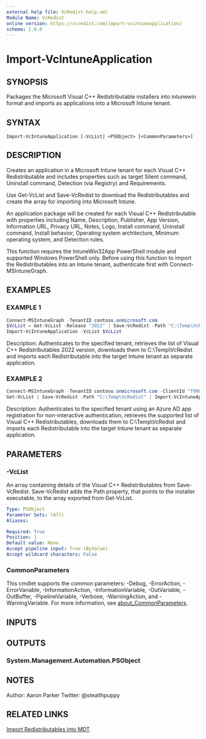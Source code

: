 ```yaml
---
external help file: VcRedist-help.xml
Module Name: VcRedist
online version: https://vcredist.com/import-vcintuneapplication/
schema: 2.0.0
---
```


# Import-VcIntuneApplication

## SYNOPSIS

Packages the Microsoft Visual C++ Redistributable installers into intunewin format and imports as applications into a Microsoft Intune tenant.

## SYNTAX

```
Import-VcIntuneApplication [-VcList] <PSObject> [<CommonParameters>]
```

## DESCRIPTION

Creates an application in a Microsoft Intune tenant for each Visual C++ Redistributable and includes properties such as target Silent command, Uninstall command, Detection (via Registry) and Requirements.

Use Get-VcList and Save-VcRedist to download the Redistributables and create the array for importing into Microsoft Intune.

An application package will be created for each Visual C++ Redistributable with properties including Name, Description, Publisher, App Version, Information URL, Privacy URL, Notes, Logo, Install command, Uninstall command, Install behavior, Operating system architecture, Minimum operating system, and Detection rules.

This function requires the IntuneWin32App PowerShell module and supported Windows PowerShell only. Before using this function to import the Redistributables into an Intune tenant, authenticate first with Connect-MSIntuneGraph.

## EXAMPLES

### EXAMPLE 1

```powershell
Connect-MSIntuneGraph -TenantID contoso.onmicrosoft.com
$VcList = Get-VcList -Release "2022" | Save-VcRedist -Path "C:\Temp\VcRedist"
Import-VcIntuneApplication -VcList $VcList
```

Description:
Authenticates to the specified tenant, retrieves the list of Visual C++ Redistributables 2022 version, downloads them to C:\Temp\VcRedist and imports each Redistributable into the target Intune tenant as separate application.

### EXAMPLE 2

```powershell
Connect-MSIntuneGraph -TenantID contoso.onmicrosoft.com -ClientId "f99877d5-f757-438e-b12b-d905b00ea6f3" -ClientSecret <secret>
Get-VcList | Save-VcRedist -Path "C:\Temp\VcRedist" | Import-VcIntuneApplication
```

Description:
Authenticates to the specified tenant using an Azure AD app registration for non-interactive authentication, retrieves the supported list of Visual C++ Redistributables, downloads them to C:\Temp\VcRedist and imports each Redistributable into the target Intune tenant as separate application.

## PARAMETERS

### -VcList

An array containing details of the Visual C++ Redistributables from Save-VcRedist. Save-VcRedist adds the Path property, that points to the installer executable, to the array exported from Get-VcList.

```yaml
Type: PSObject
Parameter Sets: (All)
Aliases:

Required: True
Position: 1
Default value: None
Accept pipeline input: True (ByValue)
Accept wildcard characters: False
```

### CommonParameters

This cmdlet supports the common parameters: -Debug, -ErrorAction, -ErrorVariable, -InformationAction, -InformationVariable, -OutVariable, -OutBuffer, -PipelineVariable, -Verbose, -WarningAction, and -WarningVariable. For more information, see [about_CommonParameters](http://go.microsoft.com/fwlink/?LinkID=113216).

## INPUTS

## OUTPUTS

### System.Management.Automation.PSObject

## NOTES

Author: Aaron Parker
Twitter: @stealthpuppy

## RELATED LINKS

[Import Redistributables into MDT](https://vcredist.com/import-vcmdtapplication/)
